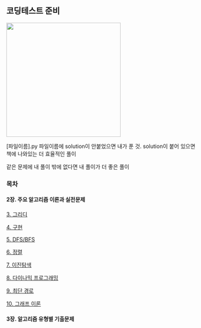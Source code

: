 ## 코딩테스트 준비

<img src = "https://user-images.githubusercontent.com/42762236/101512360-42125800-39be-11eb-9bcf-86173de1dada.png" width="300px">



[파일이름].py 파일이름에 solution이 안붙었으면 내가 푼 것. 
solution이 붙어 있으면 책에 나와있는 더 효율적인 풀이


같은 문제에 내 풀이 밖에 없다면 내 풀이가 더 좋은 풀이



### 목차

#### 2장. 주요 알고리즘 이론과 실전문제



[3. 그리디](https://github.com/Youngminah/thisiscodingtest/tree/master/3)


[4. 구현](https://github.com/Youngminah/thisiscodingtest/tree/master/4)


[5. DFS/BFS](https://github.com/Youngminah/thisiscodingtest/tree/master/5)


[6. 정렬](https://github.com/Youngminah/thisiscodingtest/tree/master/6)


[7. 이진탐색](https://github.com/Youngminah/thisiscodingtest/tree/master/7)


[8. 다이나믹 프로그래밍](https://github.com/Youngminah/thisiscodingtest/tree/master/8)


[9. 최단 경로](https://github.com/Youngminah/thisiscodingtest/tree/master/9)


[10. 그래프 이론](https://github.com/Youngminah/thisiscodingtest/tree/master/4)







#### 3장. 알고리즘 유형별 기출문제
